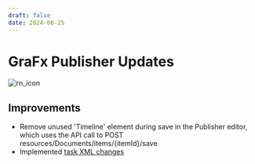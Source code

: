 ```yaml
---
draft: false
date: 2024-06-25
---
```


# GraFx Publisher Updates

![rn_icon](../../../../../assets/icon-GraFx-Publisher.svg)

<!-- more -->

## Improvements

- Remove unused 'Timeline' element during save in the Publisher editor, which uses the API call to POST resources/Documents/items/{itemId}/save
- Implemented [task XML changes](https://chilipublishdocs.atlassian.net/wiki/spaces/CPDOC/pages/1636204545/Output+Task+Response+Changes+Coming+After+2024-05-13)
